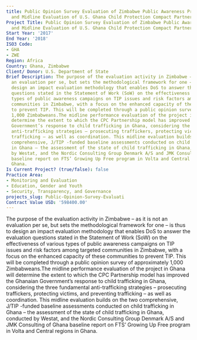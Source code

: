 ```yaml
---
title: Public Opinion Survey Evaluation of Zimbabwe Public Awareness Project
  and Midline Evaluation of U.S. Ghana Child Protection Compact Partnership
Project Title: Public Opinion Survey Evaluation of Zimbabwe Public Awareness Project
  and Midline Evaluation of U.S. Ghana Child Protection Compact Partnership
Start Year: '2017'
End Year: '2018'
ISO3 Code:
- GHA
- ZWE
Region: Africa
Country: Ghana, Zimbabwe
Client/ Donor: U.S. Department of State
Brief Description: The purpose of the evaluation activity in Zimbabwe – as it is not
  an evaluation per se, but sets the methodological framework for one – is thus to
  design an impact evaluation methodology that enables DoS to answer the evaluation
  questions stated in the Statement of Work (SoW) on the effectiveness of various
  types of public awareness campaigns on TIP issues and risk factors among targeted
  communities in Zimbabwe, with a focus on the enhanced capacity of these communities
  to prevent TIP. This will be completed through a public opinion survey of approximately
  1,000 Zimbabweans.The midline performance evaluation of the project in Ghana will
  determine the extent to which the CPC Partnership model has improved the Ghanaian
  Government’s response to child trafficking in Ghana, considering the three fundamental
  anti-trafficking strategies – prosecuting traffickers, protecting victims, and preventing
  trafficking – as well as coordination. This midline evaluation builds on the two
  comprehensive, J/TIP -funded baseline assessments conducted on child trafficking
  in Ghana – the assessment of the state of child trafficking in Ghana, conducted
  by Westat, and the Nordic Consulting Group Denmark A/S and JMK Consulting of Ghana
  baseline report on FTS’ Growing Up Free program in Volta and Central regions in
  Ghana.
Is Current Project? (true/false): false
Practice Area:
- Monitoring and Evaluation
- Education, Gender and Youth
- Security, Transparency, and Governance
projects_slug: Public-Opinion-Survey-Evaluati
Contract Value USD: '598400.00'
---
```


The purpose of the evaluation activity in Zimbabwe – as it is not an evaluation per se, but sets the methodological framework for one – is thus to design an impact evaluation methodology that enables DoS to answer the evaluation questions stated in the Statement of Work (SoW) on the effectiveness of various types of public awareness campaigns on TIP issues and risk factors among targeted communities in Zimbabwe, with a focus on the enhanced capacity of these communities to prevent TIP. This will be completed through a public opinion survey of approximately 1,000 Zimbabweans.The midline performance evaluation of the project in Ghana will determine the extent to which the CPC Partnership model has improved the Ghanaian Government’s response to child trafficking in Ghana, considering the three fundamental anti-trafficking strategies – prosecuting traffickers, protecting victims, and preventing trafficking – as well as coordination. This midline evaluation builds on the two comprehensive, J/TIP -funded baseline assessments conducted on child trafficking in Ghana – the assessment of the state of child trafficking in Ghana, conducted by Westat, and the Nordic Consulting Group Denmark A/S and JMK Consulting of Ghana baseline report on FTS’ Growing Up Free program in Volta and Central regions in Ghana.